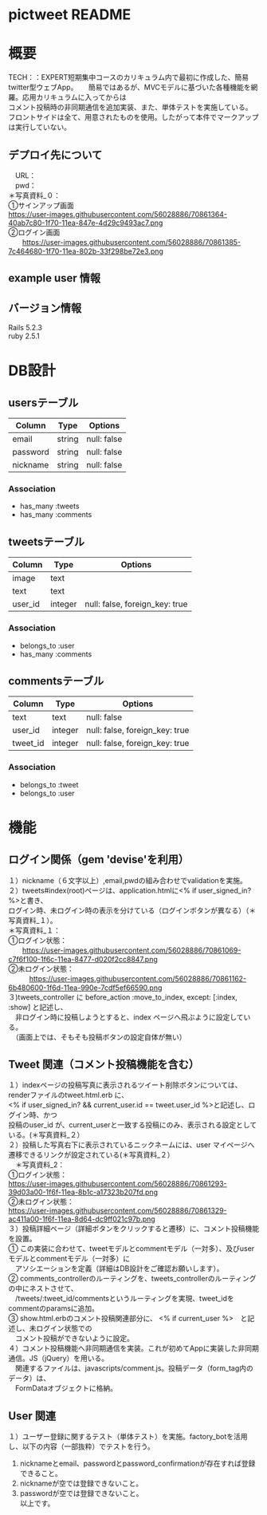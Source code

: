 # pictweet README
# 概要
TECH：：EXPERT短期集中コースのカリキュラム内で最初に作成した、簡易twitter型ウェブApp。  　
簡易ではあるが、MVCモデルに基づいた各種機能を網羅。応用カリキュラムに入ってからは  
コメント投稿時の非同期通信を追加実装、また、単体テストを実施している。  
フロントサイドは全て、用意されたものを使用。したがって本件でマークアップは実行していない。  

## デプロイ先について
　URL：  
　pwd：  
  ＊写真資料_０：  
  ①サインアップ画面  
   https://user-images.githubusercontent.com/56028886/70861364-40ab7c80-1f70-11ea-847e-4d29c9493ac7.png  
  ②ログイン画面  
　　https://user-images.githubusercontent.com/56028886/70861385-7c464680-1f70-11ea-802b-33f298be72e3.png  
## example user 情報  
  
## バージョン情報  
 Rails 5.2.3  
 ruby 2.5.1  
  
# DB設計  
## usersテーブル  
|Column|Type|Options|
|------|----|-------|
|email|string|null: false|
|password|string|null: false|
|nickname|string|null: false|
### Association
- has_many :tweets
- has_many :comments

## tweetsテーブル
|Column|Type|Options|
|------|----|-------|
|image|text||
|text|text||
|user_id|integer|null: false, foreign_key: true|
### Association
- belongs_to :user
- has_many :comments

## commentsテーブル
|Column|Type|Options|
|------|----|-------|
|text|text|null: false|
|user_id|integer|null: false, foreign_key: true|
|tweet_id|integer|null: false, foreign_key: true|
### Association  
- belongs_to :tweet  
- belongs_to :user  
  
# 機能  
## ログイン関係（gem 'devise'を利用）  
１）nickname（６文字以上）,email,pwdの組み合わせでvalidationを実施。  
２）tweets#index(root)ページは、application.htmlに<% if user_signed_in? %>と書き、  
ログイン時、未ログイン時の表示を分けている（ログインボタンが異なる）（＊写真資料_１）。  
  ＊写真資料_１：  
   ①ログイン状態：  
  　　https://user-images.githubusercontent.com/56028886/70861069-c7f6f100-1f6c-11ea-8477-d020f2cc8847.png  
   ②未ログイン状態：  
　　　https://user-images.githubusercontent.com/56028886/70861162-6b480600-1f6d-11ea-990e-7cdf5ef66590.png  
３)tweets_controller に before_action :move_to_index, except: [:index, :show] と記述し、  
　非ログイン時に投稿しようとすると、index ページへ飛ぶように設定している。  
　（画面上では、そもそも投稿ボタンの設定自体が無い）  
## Tweet 関連（コメント投稿機能を含む）   
１）indexページの投稿写真に表示されるツイート削除ボタンについては、 renderファイルのtweet.html.erb に、  
<% if user_signed_in? && current_user.id == tweet.user_id %>と記述し、ログイン時、かつ  
投稿のuser_id が、current_userと一致する投稿にのみ、表示される設定としている。(＊写真資料_２）  
２）投稿した写真右下に表示されているニックネームには、user マイページへ遷移できるリンクが設定されている(＊写真資料_２）  
　＊写真資料_2：  
  ①ログイン状態：  
    https://user-images.githubusercontent.com/56028886/70861293-39d03a00-1f6f-11ea-8b1c-a17323b207fd.png   
  ②未ログイン状態：  
    https://user-images.githubusercontent.com/56028886/70861329-ac411a00-1f6f-11ea-8d64-dc9ff021c97b.png  
３）投稿詳細ページ（詳細ボタンをクリックすると遷移）に、コメント投稿機能を設置。  
 ① この実装に合わせて、tweetモデルとcommentモデル（一対多）、及びuserモデルとcommentモデル（一対多）に  
 　アソシエーションを定義（詳細はDB設計をご確認お願いします）。  
 ② comments_controllerのルーティングを、tweets_controllerのルーティングの中にネストさせて、  
 　/tweets/:tweet_id/commentsというルーティングを実現、tweet_idをcommentのparamsに追加。  
 ③ show.html.erbのコメント投稿関連部分に、 <% if current_user %>　と記述し、未ログイン状態での  
 　コメント投稿ができないように設定。  
４）コメント投稿機能へ非同期通信を実装。これが初めてAppに実装した非同期通信。JS（jQuery）を用いる。  
　関連するファイルは、javascripts/comment.js。投稿データ（form_tag内のデータ）は、  
　FormDataオブジェクトに格納。  
## User 関連  
１）ユーザー登録に関するテスト（単体テスト）を実施。factory_botを活用し、以下の内容（一部抜粋）でテストを行う。  
  1. nicknameとemail、passwordとpassword_confirmationが存在すれば登録できること。  
  2. nicknameが空では登録できないこと。  
  3. passwordが空では登録できないこと。  
以上です。  
 
  




